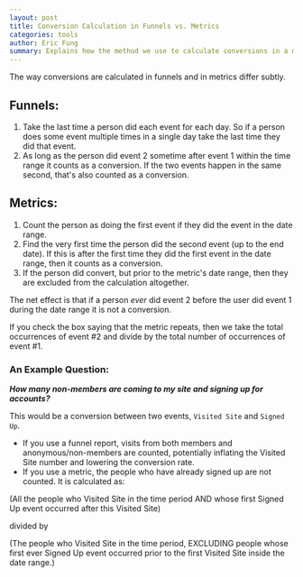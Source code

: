 ```yaml
---
layout: post
title: Conversion Calculation in Funnels vs. Metrics
categories: tools
author: Eric Fung
summary: Explains how the method we use to calculate conversions in a metric is different from the one we use to calculate conversions in a funnel.
---
```

The way conversions are calculated in funnels and in metrics differ subtly.

## Funnels:

1. Take the last time a person did each event for each day. So if a person does some event multiple times in a single day take the last time they did that event.
2. As long as the person did event 2 sometime after event 1 within the time range it counts as a conversion. If the two events happen in the same second, that's also counted as a conversion.

## Metrics:

1. Count the person as doing the first event if they did the event in the date range.
2. Find the very first time the person did the second event (up to the end date). If this is after the first time they did the first event in the date range, then it counts as a conversion.
3. If the person did convert, but prior to the metric's date range, then they are excluded from the calculation altogether.

The net effect is that if a person _ever_ did event 2 before the user did event 1 during the date range it is not a conversion.

If you check the box saying that the metric repeats, then we take the total occurrences of event #2 and divide by the total number of occurrences of event #1.

### An Example Question:

***How many non-members are coming to my site and signing up for accounts?***

This would be a conversion between two events, `Visited Site` and `Signed Up`.

* If you use a funnel report, visits from both members and anonymous/non-members are counted, potentially inflating the Visited Site number and lowering the conversion rate.
* If you use a metric, the people who have already signed up are not counted. It is calculated as:

(All the people who Visited Site in the time period AND whose first Signed Up event occurred after this Visited Site) 

divided by

(The people who Visited Site in the time period, EXCLUDING people whose first ever Signed Up event occurred prior to the first Visited Site inside the date range.)